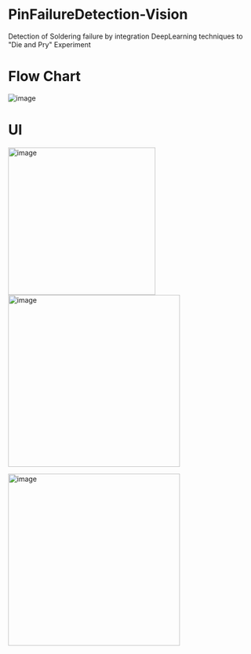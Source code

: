# PinFailureDetection-Vision
Detection of Soldering failure by integration DeepLearning techniques to "Die and Pry" Experiment


# Flow Chart 

![image](https://user-images.githubusercontent.com/102171203/159985580-9485f05c-81e7-45d4-bcba-3122911a927a.png)


# UI

<img width="300" alt="image" src="https://user-images.githubusercontent.com/102171203/159985997-a6af94ca-1a35-4ff8-abad-b19b70c1edfe.png">             <img width="350" alt="image" src="https://user-images.githubusercontent.com/102171203/159986073-ed717bad-ff13-48dc-9be0-295459bd6913.png">

<img width="350" alt="image" src="https://user-images.githubusercontent.com/102171203/159986117-30832c9d-9803-4501-ac13-723b76433712.png">
